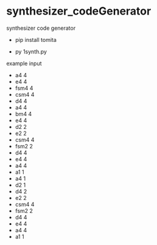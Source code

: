 # synthesizer_codeGenerator
synthesizer code generator

- pip install tomita

- py 1synth.py

example input

- a4 4
- e4 4
- fsm4 4
- csm4 4
- d4 4
- a4 4
- bm4 4
- e4 4
- d2 2
- e2 2
- csm4 4
- fsm2 2
- d4 4
- e4 4
- a4 4
- a1 1
- a4 1
- d2 1
- d4 2
- e2 2
- csm4 4
- fsm2 2
- d4 4
- e4 4
- a4 4
- a1 1
